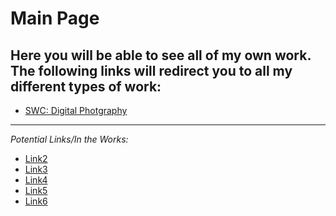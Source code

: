 # Main Page

## Here you will be able to see all of my own work. The following links will redirect you to all my different types of work: 

* [SWC: Digital Photgraphy](https://github.com/pbalvaneda03/Surprise/blob/main/SWCDigitalPhotography.md)


---
*Potential Links/In the Works:*
* [Link2]()
* [Link3]()
* [Link4]()
* [Link5]()
* [Link6]()
